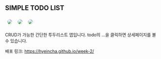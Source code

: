 ## SIMPLE TODO LIST

<img style="margin:5px; border: 2px solid white; border-radius: 20px" src="https://img.shields.io/badge/javascript-yellow?style=flat-square&logo=javascript&logoColor=white"/> <img style="margin:5px; border: 2px solid white; border-radius: 20px" src="https://img.shields.io/badge/React-blue?style=flat-square&logo=React&logoColor=white"/> <img style="margin:5px; border: 2px solid white; border-radius: 20px" src="https://img.shields.io/badge/Redux-purple?style=flat-square&logo=Redux&logoColor=white"/>

CRUD가 가능한 간단한 투두리스트 앱입니다.
todo의 ...을 클릭하면 상세페이지를 볼 수 있습니다.

배포 링크: https://hyeincha.github.io/week-2/
